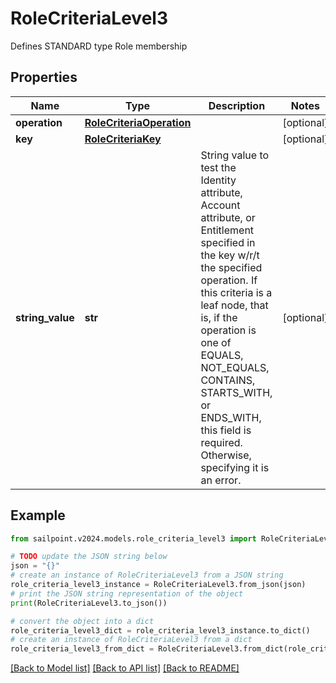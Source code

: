 # RoleCriteriaLevel3

Defines STANDARD type Role membership

## Properties

Name | Type | Description | Notes
------------ | ------------- | ------------- | -------------
**operation** | [**RoleCriteriaOperation**](RoleCriteriaOperation.md) |  | [optional] 
**key** | [**RoleCriteriaKey**](RoleCriteriaKey.md) |  | [optional] 
**string_value** | **str** | String value to test the Identity attribute, Account attribute, or Entitlement specified in the key w/r/t the specified operation. If this criteria is a leaf node, that is, if the operation is one of EQUALS, NOT_EQUALS, CONTAINS, STARTS_WITH, or ENDS_WITH, this field is required. Otherwise, specifying it is an error. | [optional] 

## Example

```python
from sailpoint.v2024.models.role_criteria_level3 import RoleCriteriaLevel3

# TODO update the JSON string below
json = "{}"
# create an instance of RoleCriteriaLevel3 from a JSON string
role_criteria_level3_instance = RoleCriteriaLevel3.from_json(json)
# print the JSON string representation of the object
print(RoleCriteriaLevel3.to_json())

# convert the object into a dict
role_criteria_level3_dict = role_criteria_level3_instance.to_dict()
# create an instance of RoleCriteriaLevel3 from a dict
role_criteria_level3_from_dict = RoleCriteriaLevel3.from_dict(role_criteria_level3_dict)
```
[[Back to Model list]](../README.md#documentation-for-models) [[Back to API list]](../README.md#documentation-for-api-endpoints) [[Back to README]](../README.md)


